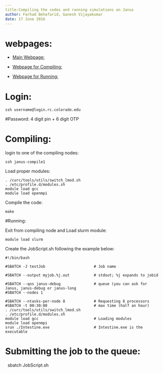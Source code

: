 ```yaml
---
title:Compiling the codes and running simulations on Janus
author: Farhad Behafarid, Ganesh Vijayakumar
date: 17 June 2016
---
```


# webpages:	

* [Main Webpage:](https://www.rc.colorado.edu/support/user-guide/batch-queueing.html#interactive_jobs)

* [Webpage for Compiling:](https://www.rc.colorado.edu/support/user-guide/software-compilation.html)

* [Webpage for Running:](https://www.rc.colorado.edu/support/user-guide/batch-queueing.html)


# Login:	
	ssh username@login.rc.colorado.edu 

#Password:
	4 digit pin + 6 digit OTP


# Compiling: 	

login to one of the compiling nodes:	

	ssh janus-compile1


Load proper modules:

	. /curc/tools/utils/switch_lmod.sh
	. /etc/profile.d/modules.sh
	module load gcc
	module load openmpi

Compile the code:
      
	make


#Running:

Exit from compiling node and Load slurm module:

	module load slurm


Create the JobScript.sh following the example below:

	#!/bin/bash                                                               
	#SBATCH -J testJob                      # Job name                                     
	#SBATCH --output myjob.%j.out           # stdout; %j expands to jobid                 
	#SBATCH --qos janus-debug               # queue (you can ask for Janus, janus-debug or janus-long
	#SBATCH --nodes 1                                                             
	#SBATCH --ntasks-per-node 8             # Requesting 8 processors 
	#SBATCH -t 00:30:00                     # max time (half an hour) 
	. /curc/tools/utils/switch_lmod.sh
	. /etc/profile.d/modules.sh
	module load gcc                         # Loading modules
	module load openmpi
	srun ./Intestine.exe                    # Intestine.exe is the executable



# Submitting the job to the queue:

  	sbatch JobScript.sh

